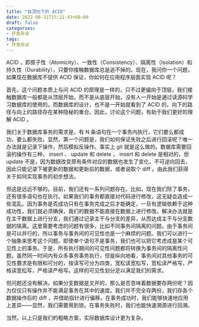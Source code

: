 ```yaml
---
title: "自顶向下的 ACID"
date: 2022-08-31T15:21:43+08:00
draft: false
categories:
- 开发杂谈
tags:
- 开发杂谈
---
```


ACID ，即原子性（Atomicity）、一致性（Consistency）、隔离性（Isolation）和持久性（Durability），只要你接触数据库总是逃不掉的。现在，我问你一个问题，如果现在数据库不提供 ACID 保证，你如何在应用程序层面实现 ACID 呢？

首先，这个问题本质上与问 ACID 的原理是一样的，只不过更偏向于顶层。我们接触数据库一般都是从顶层开始，而不是从底层开始，没有人一开始是通过读源码学习数据库的使用的。而数据库的设计，也不是一开始就看到了 ACID 的。向下的路径与向上的路径存在某种隐秘的重合。因此，讨论这个问题，有助于我们更好的理解 ACID 。

我们关于数据库事务的需求是，有 N 条语句在一个事务内执行，它们要么都成功，要么都失败。显然，第一个问题是，我们如何保证失败之后进行回滚呢？唯一办法就是记录下操作，然后模拟反操作。事实上 git 就是这么做的。数据库需要回滚的操作有三种， insert 、 update 和 delete ， insert 和 delete 是相对的，但 update 不是，因为数据改变原有条件对应的数据也发生了变化，不可逆向回去，因此只能记录下被更新的数据和更新前的数据，或者说取个 diff 。由此我们获得关于如何实现事务的初步想法。

但这是远远不够的。目前，我们还有一系列问题存在。比如，现在我们除了事务，还有很多语句也在执行。如果我们的事务都直接对代码进行修改，这无疑会造成一些混乱。因为事务是否成功只有在事务完成之后才能确定，一旦有逻辑依赖于这种成功性，我们就必须确保，我们的数据不能直接在数据上进行修改。解决办法就是在主干数据上进行分支，我们通过记录主干与分支的差异，从而达成主干与分支数据的隔离。这里需要考虑的问题有很多，比如不同事务间隔离的问题。由于事务间是可以并行的，所以事务与事务间的可见性也是一个麻烦的问题。我们可以进行一个抽象来思考这个问题。即使单个语句不是事务，我们也可以把它考虑成是某个可见性上的事务。于是，所有执行期间的可见性问题都将转换为事务间的隔离性问题。虽然同一时间内有众多事务事务执行，但是纵向地看，事务间对其他事务的可见性要求是有限和可分的，按读写可分为四类，宽松读宽松写，宽松读严格写，严格读宽松写，严格读严格写。这样的可见性划分足以满足我们的需求。

但问题还没有解决。如果分支数据是叉开的，那么是否意味着数据要存两份呢？因为仅仅只有操作并不能满足事务在其中的速度。我们并不完全存两份，我们存各个数据操作后的 diff ，并借助指针进行偏移。在事务成功时，我们能够快速地应用上差异——显然，我们需要用到锁。在事务失败时，我们也能快速溯源进行回溯。

当然，以上只是我们的粗略方案，实际数据库设计更为复杂。

